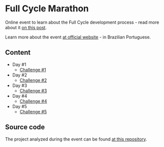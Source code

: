 # Full Cycle Marathon

Online event to learn about the Full Cycle development process - read more about it [on this post](https://netflixtechblog.com/full-cycle-developers-at-netflix-a08c31f83249).

Learn more about the event [at official website](https://maratona.fullcycle.com.br/) - in Brazilian Portuguese.

## Content

- Day #1
  - [Challenge #1](./challenge-1/README.md)
- Day #2
  - [Challenge #2](./challenge-2/README.md)
- Day #3
  - [Challenge #3](./challenge-3/README.md)
- Day #4
  - [Challenge #4](./challenge-4/README.md)
- Day #5
  - [Challenge #5](./challenge-5/README.md)

## Source code

The project analyzed during the event can be found [at this repository](https://github.com/codeedu/maratona-fullcycle-4).
